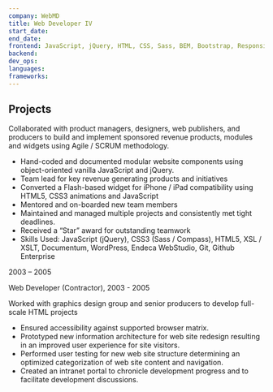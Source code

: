 ```yaml
---
company: WebMD
title: Web Developer IV
start_date:
end_date:
frontend: JavaScript, jQuery, HTML, CSS, Sass, BEM, Bootstrap, Responsive Design, Web Accessibility, SEO
backend:
dev_ops:
languages:
frameworks:
---
```


## Projects

Collaborated with product managers, designers, web publishers, and producers to build and implement sponsored revenue products, modules and widgets using Agile / SCRUM methodology.

- Hand-coded and documented modular website components using object-oriented vanilla JavaScript and jQuery.
- Team lead for key revenue generating products and initiatives
- Converted a Flash-based widget for iPhone / iPad compatibility using HTML5, CSS3 animations and JavaScript
- Mentored and on-boarded new team members
- Maintained and managed multiple projects and consistently met tight deadlines.
- Received a “Star” award for outstanding teamwork
- Skills Used: JavaScript (jQuery), CSS3 (Sass / Compass), HTML5, XSL / XSLT, Documentum, WordPress, Endeca WebStudio, Git, Github Enterprise

2003 – 2005

Web Developer (Contractor), 2003 - 2005

Worked with graphics design group and senior producers to develop full-scale HTML projects

- Ensured accessibility against supported browser matrix.
- Prototyped new information architecture for web site redesign resulting in an improved user experience for site visitors.
- Performed user testing for new web site structure determining an optimized categorization of web site content and navigation.
- Created an intranet portal to chronicle development progress and to facilitate development discussions.
